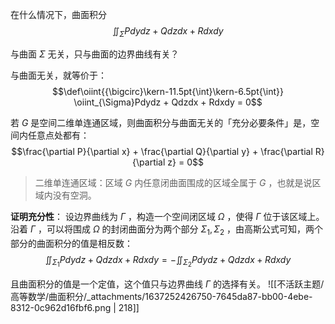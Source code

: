 在什么情况下，曲面积分
$$\iint_\Sigma Pdydz + Qdzdx + R dxdy$$

与曲面 $\Sigma$  无关，只与曲面的边界曲线有关？

与曲面无关，就等价于：
$$\def\oiint{{\bigcirc}\kern-11.5pt{\int}\kern-6.5pt{\int}}
\oiint_{\Sigma}Pdydz + Qdzdx + Rdxdy = 0$$

若 $G$  是空间二维单连通区域，则曲面积分与曲面无关的「充分必要条件」是，空间内任意点处都有：
$$\frac{\partial P}{\partial x} + \frac{\partial Q}{\partial y} + \frac{\partial R}{\partial z} = 0$$

> 二维单连通区域：区域 $G$  内任意闭曲面围成的区域全属于 $G$ ，也就是说区域内没有空洞。


**证明充分性**：
设边界曲线为 $\Gamma$ ，构造一个空间闭区域 $\Omega$ ，使得 $\Gamma$  位于该区域上。沿着 $\Gamma$ ，可以将围成 $\Omega$  的封闭曲面分为两个部分 $\Sigma_1,\, \Sigma_2$ ，由高斯公式可知，两个部分的曲面积分的值是相反数：
$$\iint_{\Sigma_1} Pdydz + Qdzdx + Rdxdy = -\iint_{\Sigma_2}Pdydz + Qdzdx + Rdxdy$$

且曲面积分的值是一个定值，这个值只与边界曲线 $\Gamma$  的选择有关。 
![[不活跃主题/高等数学/曲面积分/_attachments/1637252426750-7645da87-bb00-4ebe-8312-0c962d16fbf6.png | 218]]
